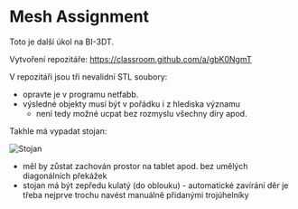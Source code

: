 # Mesh Assignment

Toto je další úkol na BI-3DT.

Vytvoření repozitáře: https://classroom.github.com/a/gbK0NgmT

V repozitáři jsou tři nevalidní STL soubory:

 * opravte je v programu netfabb.
 * výsledné objekty musí být v pořádku i z hlediska významu
   * není tedy možné ucpat bez rozmyslu všechny díry apod.

Takhle má vypadat stojan:

![Stojan](stojan.png)

 * měl by zůstat zachován prostor na tablet apod. bez umělých diagonálních překážek
 * stojan má být zepředu kulatý (do oblouku) - automatické zavírání děr je třeba nejprve trochu navést manuálně přidanými trojúhelníky
